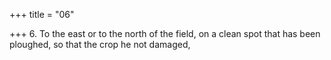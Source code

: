 +++
title = "06"

+++
6. To the east or to the north of the field, on a clean spot that has been ploughed, so that the crop he not damaged,
